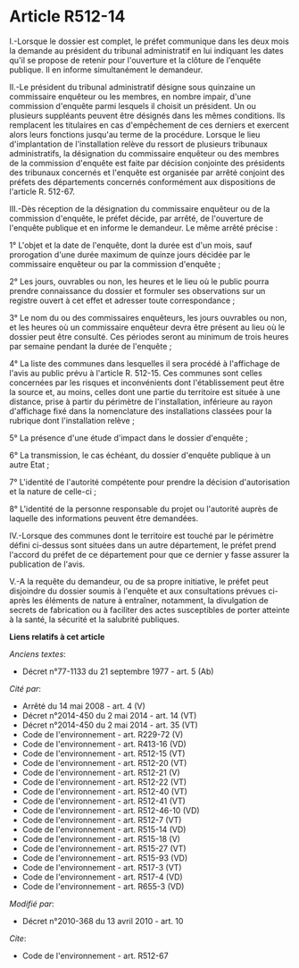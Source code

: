 # Article R512-14

I.-Lorsque le dossier est complet, le préfet communique dans les deux mois la demande au président du tribunal administratif
en lui indiquant les dates qu'il se propose de retenir pour l'ouverture et la clôture de l'enquête publique. Il en informe
simultanément le demandeur. 

II.-Le président du tribunal administratif désigne sous quinzaine un commissaire enquêteur ou les membres, en nombre impair,
d'une commission d'enquête parmi lesquels il choisit un président. Un ou plusieurs suppléants peuvent être désignés dans les
mêmes conditions. Ils remplacent les titulaires en cas d'empêchement de ces derniers et exercent alors leurs fonctions
jusqu'au terme de la procédure. Lorsque le lieu d'implantation de l'installation relève du ressort de plusieurs tribunaux
administratifs, la désignation du commissaire enquêteur ou des membres de la commission d'enquête est faite par décision
conjointe des présidents des tribunaux concernés et l'enquête est organisée par arrêté conjoint des préfets des départements
concernés conformément aux dispositions de l'article R. 512-67. 

III.-Dès réception de la désignation du commissaire enquêteur ou de la commission d'enquête, le préfet décide, par arrêté, de
l'ouverture de l'enquête publique et en informe le demandeur. Le même arrêté précise : 

1° L'objet et la date de l'enquête, dont la durée est d'un mois, sauf prorogation d'une durée maximum de quinze jours décidée
par le commissaire enquêteur ou par la commission d'enquête ; 

2° Les jours, ouvrables ou non, les heures et le lieu où le public pourra prendre connaissance du dossier et formuler ses
observations sur un registre ouvert à cet effet et adresser toute correspondance ; 

3° Le nom du ou des commissaires enquêteurs, les jours ouvrables ou non, et les heures où un commissaire enquêteur devra être
présent au lieu où le dossier peut être consulté. Ces périodes seront au minimum de trois heures par semaine pendant la durée
de l'enquête ; 

4° La liste des communes dans lesquelles il sera procédé à l'affichage de l'avis au public prévu à l'article R. 512-15. Ces
communes sont celles concernées par les risques et inconvénients dont l'établissement peut être la source et, au moins,
celles dont une partie du territoire est située à une distance, prise à partir du périmètre de l'installation, inférieure au
rayon d'affichage fixé dans la nomenclature des installations classées pour la rubrique dont l'installation relève ; 

5° La présence d'une étude d'impact dans le dossier d'enquête ; 

6° La transmission, le cas échéant, du dossier d'enquête publique à un autre Etat ; 

7° L'identité de l'autorité compétente pour prendre la décision d'autorisation et la nature de celle-ci ; 

8° L'identité de la personne responsable du projet ou l'autorité auprès de laquelle des informations peuvent être demandées. 

IV.-Lorsque des communes dont le territoire est touché par le périmètre défini ci-dessus sont situées dans un autre
département, le préfet prend l'accord du préfet de ce département pour que ce dernier y fasse assurer la publication de
l'avis.

V.-A la requête du demandeur, ou de sa propre initiative, le préfet peut disjoindre du dossier soumis à l'enquête et aux
consultations prévues ci-après les éléments de nature à entraîner, notamment, la divulgation de secrets de fabrication ou à
faciliter des actes susceptibles de porter atteinte à la santé, la sécurité et la salubrité publiques.

**Liens relatifs à cet article**

_Anciens textes_:

  - Décret n°77-1133 du 21 septembre 1977 - art. 5 (Ab)

_Cité par_:

  - Arrêté du 14 mai 2008 - art. 4 (V)
  - Décret n°2014-450 du 2 mai 2014 - art. 14 (VT)
  - Décret n°2014-450 du 2 mai 2014 - art. 35 (VT)
  - Code de l'environnement - art. R229-72 (V)
  - Code de l'environnement - art. R413-16 (VD)
  - Code de l'environnement - art. R512-15 (VT)
  - Code de l'environnement - art. R512-20 (VT)
  - Code de l'environnement - art. R512-21 (V)
  - Code de l'environnement - art. R512-22 (VT)
  - Code de l'environnement - art. R512-40 (VT)
  - Code de l'environnement - art. R512-41 (VT)
  - Code de l'environnement - art. R512-46-10 (VD)
  - Code de l'environnement - art. R512-7 (VT)
  - Code de l'environnement - art. R515-14 (VD)
  - Code de l'environnement - art. R515-18 (V)
  - Code de l'environnement - art. R515-27 (VT)
  - Code de l'environnement - art. R515-93 (VD)
  - Code de l'environnement - art. R517-3 (VT)
  - Code de l'environnement - art. R517-4 (VD)
  - Code de l'environnement - art. R655-3 (VD)

_Modifié par_:

  - Décret n°2010-368 du 13 avril 2010 - art. 10

_Cite_:

  - Code de l'environnement - art. R512-67
